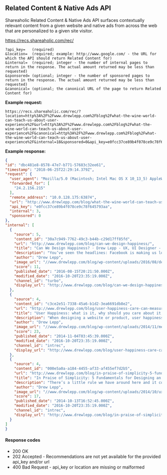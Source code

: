Related Content & Native Ads API
---

Shareaholic Related Content & Native Ads API surfaces contextually relevant content from a given website and native ads from across the web that are personalized to a given site visitor.

  https://recs.shareaholic.com/rec/
  
    ?api_key=   (required)
    &location=  (required; example: http://www.google.com/ - the URL for which the API should return Related Content for)
    &internal=  (required; integer - the number of internal pages to return in the response. The actual amount returned may be less than requested)
    &sponsored= (optional; integer - the number of sponsored pages to return in the response. The actual amount returned may be less than requested)
    &canonical= (optional; the canonical URL of the page to return Related Content for)

**Example request:**

    https://recs.shareaholic.com/rec/?location=http%3A%2F%2Fwww.drewlepp.com%2Fblog%2Fwhat-the-wine-world-can-teach-us-about-user-experience%2F&url=http%3A%2F%2Fwww.drewlepp.com%2Fblog%2Fwhat-the-wine-world-can-teach-us-about-user-experience%2F&canonical=http%3A%2F%2Fwww.drewlepp.com%2Fblog%2Fwhat-the-wine-world-can-teach-us-about-user-experience%2F&internal=18&sponsored=0&api_key=e0fcc37ce89b4f078ce9c78f645793aa
  
**Example response:**
  
  ```json
{
  "id": "dbc481e8-8578-47e7-b771-57683c32ee61",
  "timestamp": "2018-06-25T22:29:14.379Z",
  "request": {
    "user_agent": "Mozilla/5.0 (Macintosh; Intel Mac OS X 10_13_5) AppleWebKit/537.36 (KHTML, like Gecko) Chrome/67.0.3396.87 Safari/537.36",
    "forwarded_for": [
      "24.2.156.215"
    ],
    "remote_address": "10.0.128.175:63874",
    "url": "http://www.drewlepp.com/blog/what-the-wine-world-can-teach-us-about-user-experience/",
    "api_key": "e0fcc37ce89b4f078ce9c78f645793aa",
    "internal": 3,
    "sponsored": 0
  },
  "internal": [
    {
      "source": 5,
      "content_id": "30a7c949-7762-49c3-b44b-c29d17ff85fd",
      "url": "http://www.drewlepp.com/blog/can-we-design-happiness/",
      "title": "Can We Design Happiness? · Drew Lepp - UX, UI Designer - Washington, DC",
      "description": "You’ve seen the headlines: Facebook is making us lonely (The Atlantic); How Facebook makes us unhappy (The New Yorker); ",
      "author": "Drew Lepp",
      "image_url": "//www.drewlepp.com/blog/wp-content/uploads/2016/08/design-happiness-ux-5-1024x448.jpg",
      "score": 11,
      "published_date": "2016-08-15T20:21:50.000Z",
      "modified_date": "2016-10-20T23:35:19.000Z",
      "channel_id": "turbo",
      "display_url": "http://www.drewlepp.com/blog/can-we-design-happiness/"
    },
    {
      "source": 4,
      "content_id": "c3ce2e51-7338-45a6-b1d2-3ea6691db8e2",
      "url": "http://www.drewlepp.com/blog/user-happiness-care-can-measure/",
      "title": "User Happiness: what is it, why should you care about it, and how can you measure it? · Drew Lepp - UX, UI Designer - Washington, DC",
      "description": "When designing a website or product, user happiness is a simple concept that becomes far more complicated in practice. When a product is designed beautifully, everybody wins. When your product enriches your users’ lives in some meaningful way, they can become brand advocates, are more patient when the occasional issue arises and pay for your …",
      "author": "Drew Lepp",
      "image_url": "//www.drewlepp.com/blog/wp-content/uploads/2014/11/measure_user_happiness1-e1416063828545.png",
      "score": 23,
      "published_date": "2014-11-04T03:45:39.000Z",
      "modified_date": "2016-10-20T23:35:19.000Z",
      "channel_id": "intrec",
      "display_url": "http://www.drewlepp.com/blog/user-happiness-care-can-measure/"
    },
    {
      "source": 4,
      "content_id": "000e5a0a-a184-4455-af33-af455ef7d2b5",
      "url": "http://www.drewlepp.com/blog/in-praise-of-simplicity-5-fundamentals-for-designing-a-simple-product/",
      "title": "In Praise of Simplicity: 5 Fundamentals for Designing an Elegant Application · Drew Lepp - UX, UI Designer - Washington, DC",
      "description": "There’s a little rule we have around here and it comes off this quote by Leonardo da Vinci, who knew a thing or two about design, and had some pretty good advice on the topic: The first question is “Why?” Why should things be more simple?What does “simple” mean, anyway? Shouldn’t we aim to build …",
      "author": "Drew Lepp",
      "image_url": "//www.drewlepp.com/blog/wp-content/uploads/2014/10/ux_payments1-e1416063732546.jpg",
      "score": 17,
      "published_date": "2014-10-13T16:52:45.000Z",
      "modified_date": "2016-10-20T23:35:19.000Z",
      "channel_id": "intrec",
      "display_url": "http://www.drewlepp.com/blog/in-praise-of-simplicity-5-fundamentals-for-designing-a-simple-product/"
    }
  ]
}
  ```

  
#### Response codes

* 200 OK
* 202 Accepted - Recommendations are not yet available for the provided api_key and/or url
* 400 Bad Request - api_key or location are missing or malformed
